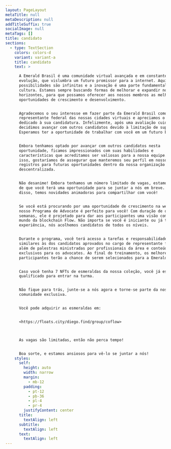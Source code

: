 ```yaml
---
layout: PageLayout
metaTitle: null
metaDescription: null
addTitleSuffix: true
socialImage: null
metaTags: []
title: candidato
sections:
  - type: TextSection
    colors: colors-d
    variant: variant-a
    title: candidato
    text: >

      A Emerald Brasil é uma comunidade virtual avançada e em constante
      evolução, que vislumbra um futuro promissor para a internet. Aqui, as
      possibilidades são infinitas e a inovação é uma parte fundamental da nossa
      cultura. Estamos sempre buscando formas de melhorar e expandir nossos
      horizontes, para que possamos oferecer aos nossos membros as melhores
      oportunidades de crescimento e desenvolvimento.


      Agradecemos o seu interesse em fazer parte da Emerald Brasil como
      representante federal das nossas cidades virtuais e apreciamos o tempo
      dedicado à sua candidatura. Infelizmente, após uma avaliação cuidadosa,
      decidimos avançar com outros candidatos devido à limitação de suporte.
      Esperamos ter a oportunidade de trabalhar com você em um futuro breve.


      Embora tenhamos optado por avançar com outros candidatos nesta
      oportunidade, ficamos impressionados com suas habilidades e
      características que acreditamos ser valiosas para a nossa equipe. Por
      isso, gostaríamos de assegurar que manteremos seu perfil em nossos
      registros para futuras oportunidades dentro da nossa organização
      descentralizada.


      Não desanime! Embora tenhamos um número limitado de vagas, estamos certos
      de que você terá uma oportunidade para se juntar a nós em breve. Além
      disso, temos novidades animadoras para compartilhar com você!


      Se você está procurando por uma oportunidade de crescimento na web 3, o
      nosso Programa de Advocate é perfeito para você! Com duração de quatro
      semanas, ele é projetado para dar aos participantes uma visão completa do
      mundo da blockchain Flow. Não importa se você é iniciante ou já tem
      experiência, nós acolhemos candidatos de todos os níveis.


      Durante o programa, você terá acesso a tarefas e responsabilidades
      similares às dos candidatos aprovados no cargo de representante federal,
      além de palestras ministradas por profissionais da área e conteúdos
      exclusivos para os advocates. Ao final do treinamento, os melhores
      participantes terão a chance de serem selecionados para a Emerald Brasil.


      Caso você tenha 7 NFTs de esmeraldas da nossa coleção, você já está apto e
      qualificado para entrar na turma.


      Não fique para trás, junte-se a nós agora e torne-se parte da nossa
      comunidade exclusiva.


      Você pode adquirir as esmeraldas em:


      <https://floats.city/diego.find/group/coflow>



      As vagas são limitadas, então não perca tempo!


      Boa sorte, e estamos ansiosos para vê-lo se juntar a nós!
    styles:
      self:
        height: auto
        width: narrow
        margin:
          - mb-12
        padding:
          - pt-12
          - pb-36
          - pl-4
          - pr-4
        justifyContent: center
      title:
        textAlign: left
      subtitle:
        textAlign: left
      text:
        textAlign: left
---
```

